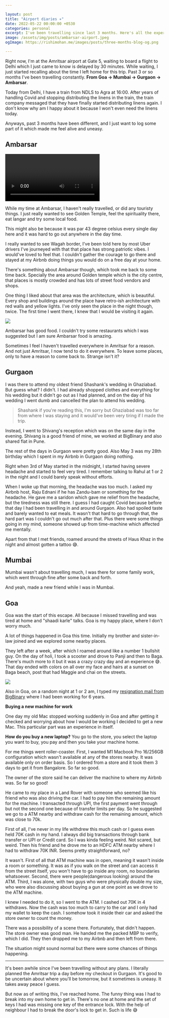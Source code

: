 ```yaml
---

layout: post
title: "Airport diaries ✈️"
date: 2022-05-22 00:00:00 +0530
categories: personal
excerpt: I've been travelling since last 3 months. Here's all the experiences I've had those months travelling from Goa to Mumbai to Gurgaon to Amritsar.
image: /assets/img/posts/ambarsar-airport.jpeg
ogImage: https://rishimohan.me/images/posts/three-months-blog-og.png

---
```


Right now, I'm at the Amritsar airport at Gate 5,
waiting to board a flight to Delhi 
which I just came to know is delayed by 30 minutes. 
While waiting, I just started recalling about
the time I left home for this trip.
Past 3 or so months I've been travelling constantly.
**From Goa → Mumbai → Gurgaon → Ambarsar**. 


Today from Delhi, I have a train from NDLS to Agra at 16:00. 
After years of handling Covid and stopping distributing
the linens in the train, the train company messaged
that they have finally started distributing linens again.
I don't know why am I happy about it 
because I won't even need the linens today.

Anyways, past 3 months have been different,
and I just want to log some part of it which 
made me feel alive and uneasy.

## Ambarsar

<video autoplay controls loop>
  <source src="/images/posts/ambarsar-golden-temple.mp4" type="video/mp4">
</video>

While my time at Ambarsar, I haven't really travelled,
or did any touristy things. I just really wanted to see
Golden Temple, feel the spirituality there, 
eat langar and try some local food. 

This might also be because it was par 43 degree celsius
every single day here and it was hard to go out anywhere
in the day time.

I really wanted to see Wagah border, I've been told here
by most Uber drivers I've journeyed with that 
that place has strong patriotic vibes. 
I would've loved to feel that. 
I couldn't gather the courage to go there 
and stayed at my Airbnb 
doing things you would do on a free day at your home.

There's something about Ambarsar though,
which took me back to some time back.
Specially the area around Golden temple
which is the city centre, that places is mostly crowded
and has lots of street food vendors and shops.

One thing I liked about that area was the architecture,
which is beautiful. Every shop and buildings around the place
have retro-ish architecture with red walls and yellow lights. 
I've only seen the place in the night though, twice.
The first time I went there, I knew that I would be visiting
it again.

![](/images/posts/ambarsar-city-centre.jpg)

Ambarsar has good food. I couldn't try some restaurants 
which I was suggested but I am sure Ambarsar food is amazing.

Sometimes I feel I haven't travelled everywhere in Amritsar
for a reason. And not just Amritsar, I now tend to do it
everywhere. To leave some places, only to have a reason to come back to.
Strange isn't it?

## Gurgaon

I was there to attend my oldest friend Shashank's wedding in Ghaziabad.
But guess what? I didn't. I had already shopped clothes and everything
for his wedding but it didn't go out as I had planned,
and on the day of his wedding I went dumb
and cancelled the plan to attend his wedding.

> Shashank if you're reading this, I'm sorry but 
Ghaziabad was too far from where I was staying
and it would've been very tiring if I made the trip.

Instead, I went to Shivang's reception
which was on the same day in the evening. 
Shivang is a good friend of mine, 
we worked at BigBinary and also shared flat in Pune.

The rest of the days in Gurgaon were pretty good.
Also May 3 was my 28th birthday which I spent in my Airbnb
in Gurgaon doing nothing.

Right when 3rd of May started in the midnight,
I started having severe headache 
and started to feel very tired. 
I remember talking to Rahul at 1 or 2 in the night
and I could barely speak without efforts.

When I woke up that morning, the headache was too much.
I asked my Airbnb host, Raju Ednani if he has Zandu-bam 
or something for the headache. 
He gave me a saridon which gave me relief from the 
headache, but the tiredness was still there.
I guess I had caught Covid because 
before that day I had been travelling 
in and around Gurgaon. 
Also had spoiled taste and barely wanted to eat meals.
It wasn't that hard to go through that,
the hard part was I couldn't go out much after that.
Plus there were some things going in my mind, 
someone showed up from time-machine which affected me mentally.

Apart from that I met friends, 
roamed around the streets of Haus Khaz in the night
and almost gotten a tattoo 😅.

## Mumbai

Mumbai wasn't about travelling much,
I was there for some family work,
which went through fine after some back and forth.

And yeah, made a new friend while I was in Mumbai.


## Goa

Goa was the start of this escape. 
All because I missed travelling and was
tired at home and "shaadi karle" talks.
Goa is my happy place, where I don't worry much.

A lot of things happened in Goa this time.
Initially my brother and sister-in-law joined
and we explored some nearby places.

They left after a week, after which I roamed around
like a number 1 bullshit guy. On the day of holi, 
I took a scooter and drove to Panji and then to Baga.
There's much more to it but it was a crazy crazy day and an experience 😅.
That day ended with colors on all over my face and hairs
at a sunset on Baga beach, post that had Maggie and chai
on the streets.

![](/images/posts/holi-goa.jpeg)


Also in Goa, on a random night at 1 or 2 am,
I typed my [resignation mail from BigBinary](/blog/on-leaving-bigbinary) 
where I had been working for 6 years.

**Buying a new machine for work**

One day my old Mac stopped working suddenly in Goa
and after getting it checked and worrying about
how I would be working I decided to get a new Mac.
This particular part was an experience in itself.

**How do you buy a new laptop?** You go to the store,
you select the laptop you want to buy, you pay 
and then you take your machine home.

For me things went roller-coaster. First, I wanted
M1 Macbook Pro 16/256GB configuration which 
wasn't available at any of the stores nearby.
It was available only on order basis.
So I ordered from a store and it took them 3 days to get it
from Bangalore. So far so good.

The owner of the store said he can deliver the machine
to where my Airbnb was. So far so good!

He came to my place in a Land Rover with someone who seemed
like his friend who was also driving the car.
I had to pay him the remaining amount for the machine.
I transacted through UPI, the first payment went through
but not the second one because of transfer limits per day.
So he suggested we go to a ATM nearby 
and withdraw cash for the remaining amount, 
which was close to 70k.

First of all, I've never in my life withdrew
this much cash or I guess even held 70K cash in my hand.
I always did big transactions through bank transfer 
or UPI or Credit card.
So I was kinda feeling weird. Not scared, but weird.
Then his friend and he drove me to an HDFC ATM nearby
where I had to withdraw 70K INR. Seems pretty straightforward, no?

It wasn't. First of all that ATM machine was in open,
meaning it wasn't inside a room or something. 
It was as if you walk on the street and can access it from the street itself,
you won't have to go inside any room, no boundaries whatsoever.
Second, there were people(dangerous looking) around the ATM.
Third, I was alone, with two guys who were physically double 
my size, who were also discussing about buying a gun 
at one point as we drove to the ATM machine.

I knew I needed to do it, so I went to the ATM.
I cashed out 70K in 4 withdraws. 
Now the cash was too much to carry to the car
and I only had my wallet to keep the cash.
I somehow took it inside their car
and asked the store owner to count the money. 

There was a possibility of a scene there.
Fortunately, that didn't happen. 
The store owner was good man. 
He handed me the packed MBP to verify,
which I did. They then dropped me to my Airbnb
and then left from there.

The situation might sound normal 
but there were some chances of things happening.

---


It's been awhile since I've been travelling
without any plans. I literally planned the Amritsar
trip a day before my checkout in Gurgaon.
It's good to be uncertain about where you'll be tomorrow,
but it sometimes is uneasy. 
It takes away peace I guess.

But now as of writing this, I've reached home.
The funny thing was I had to break into my own home
to get in. There's no one at home and the set of keys I had 
was missing one key of the entrance lock.
With the help of neighbour I had to break the door's lock to get in.
Such is life 😅
